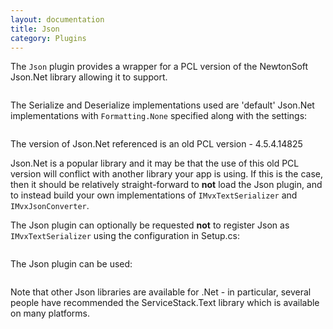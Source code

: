 ```yaml
---
layout: documentation
title: Json
category: Plugins
---
```

The `Json` plugin provides a wrapper for a PCL version of the NewtonSoft Json.Net library allowing it to support.
```C# public interface IMvxJsonConverter \n  : IMvxTextSerializer\n  {\n  }\n\npublic interface IMvxTextSerializer\n{\n  T DeserializeObject<T>(string inputText);\n  string SerializeObject(object toSerialise);\n  object DeserializeObject(Type type, string inputText);\n}",
```
The Serialize and Deserialize implementations used are 'default' Json.Net implementations with `Formatting.None` specified along with the settings:
```C# new JsonSerializerSettings\n{\n  Converters = new List<JsonConverter>\n  {\n    new MvxEnumJsonConverter(),\n  },\n  DateFormatHandling = DateFormatHandling.IsoDateFormat,\n}",
```
The version of Json.Net referenced is an old PCL version - 4.5.4.14825

Json.Net is a popular library and it may be that the use of this old PCL version will conflict with another library your app is using. If this is the case, then it should be relatively straight-forward to **not** load the Json plugin, and to instead build your own implementations of `IMvxTextSerializer` and `IMvxJsonConverter`.

The Json plugin can optionally be requested **not** to register Json as `IMvxTextSerializer` using the configuration in Setup.cs:
```C# protected override IMvxPluginConfiguration GetPluginConfiguration(Type plugin)\n{\n  if (plugin == typeof(Cirrious.MvvmCross.Plugins.Json.PluginLoader))\n  {\n    return new Cirrious.MvvmCross.Plugins.Json.MvxJsonConfiguration()\n    {\n      RegisterAsTextSerializer = false\n    };\n  }\n\n  return null;\n}",
```
The Json plugin can be used:
```C# public class ExampleObject\n{\n  public string Name { get; set; }\n  public DateTime DateOfBirth { get; set; }\n}\n\nvar serializer = Mvx.Resolve<IMvxJsonConverter>();\n\nvar exampleObject = new ExampleObject()\n{\n  Name = \"Fred bloggs\",\n  DateOfBirth = new DateTime(1972,7,13)\n};\n\nvar jsonText = serializer.SerializeObject(exampleObject);\n\nvar deserialized = serializer.DeserializeObject<ExampleObject>(jsonText);",
```
Note that other Json libraries are available for .Net - in particular, several people have recommended the ServiceStack.Text library which is available on many platforms.